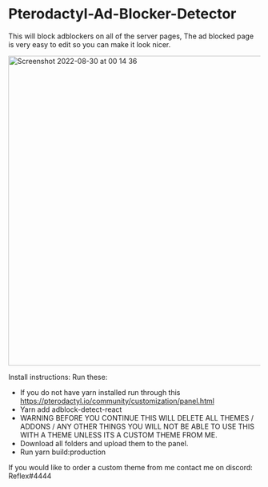 # Pterodactyl-Ad-Blocker-Detector

This will block adblockers on all of the server pages, The ad blocked page is very easy to edit so you can make it look nicer.

<img width="620" alt="Screenshot 2022-08-30 at 00 14 36" src="https://user-images.githubusercontent.com/84676487/187314765-58c5e1d6-7ce9-4b0e-be1a-85dbeda2af0a.png">
 
Install instructions:
Run these:
- If you do not have yarn installed run through this https://pterodactyl.io/community/customization/panel.html
- Yarn add adblock-detect-react
- WARNING BEFORE YOU CONTINUE THIS WILL DELETE ALL THEMES / ADDONS / ANY OTHER THINGS YOU WILL NOT BE ABLE TO USE THIS WITH A THEME UNLESS ITS A CUSTOM THEME FROM ME.
- Download all folders and upload them to the panel.
- Run yarn build:production


If you would like to order a custom theme from me contact me on discord: Reflex#4444
